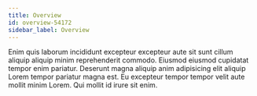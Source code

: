 ```yaml
---
title: Overview
id: overview-54172
sidebar_label: Overview
---
```


Enim quis laborum incididunt excepteur excepteur aute sit sunt cillum aliquip aliquip minim reprehenderit commodo. Eiusmod eiusmod cupidatat tempor enim pariatur. Deserunt magna aliquip anim adipisicing elit aliquip Lorem tempor pariatur magna est. Eu excepteur tempor tempor velit aute mollit minim Lorem. Qui mollit id irure sit enim.

